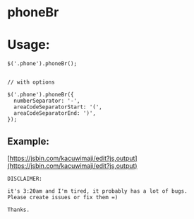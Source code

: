 # phoneBr

# Usage:

```
$('.phone').phoneBr();


// with options

$('.phone').phoneBr({
  numberSeparator: '-',
  areaCodeSeparatorStart: '(',
  areaCodeSeparatorEnd: ')',
});
```

## Example: 

[https://jsbin.com/kacuwimaji/edit?js,output](https://jsbin.com/kacuwimaji/edit?js,output)


```
DISCLAIMER:

it's 3:20am and I'm tired, it probably has a lot of bugs. 
Please create issues or fix them =)

Thanks.
```
